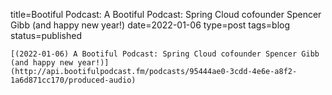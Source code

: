 
title=Bootiful Podcast: A Bootiful Podcast: Spring Cloud cofounder Spencer Gibb (and happy new year!)
date=2022-01-06
type=post
tags=blog
status=published
~~~~~~
[(2022-01-06) A Bootiful Podcast: Spring Cloud cofounder Spencer Gibb (and happy new year!)](http://api.bootifulpodcast.fm/podcasts/95444ae0-3cdd-4e6e-a8f2-1a6d871cc170/produced-audio) 
            